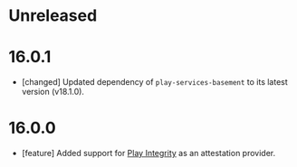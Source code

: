 # Unreleased
# 16.0.1
* [changed] Updated dependency of `play-services-basement` to its latest
  version (v18.1.0).
  
# 16.0.0
* [feature] Added support for
  [Play Integrity](https://developer.android.com/google/play/integrity) as an
  attestation provider.

